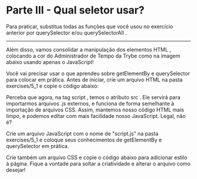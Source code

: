 # Parte III - Qual seletor usar?

Para praticar, substitua todas as funções que você usou no exercício anterior por querySelector e/ou querySelectorAll .
<hr>
Além disso, vamos consolidar a manipulação dos elementos HTML , colocando a cor do Administrador de Tempo da Trybe como na imagem abaixo usando apenas o JavaScript!

Você vai precisar usar o que aprendeu sobre getElementBy e querySelector para colocar em prática.
Antes de iniciar, crie um arquivo HTML na pasta exercises/5_1 e copie o código abaixo:

Perceba que agora, na tag script , temos o atributo src . Ele servirá para importarmos arquivos .js externos, e funciona de forma semelhante à importação de arquivos CSS. Assim, mantemos nosso código HTML mais limpo, e podemos editar com mais facilidade nosso JavaScript. Legal, não é?

Crie um arquivo JavaScript com o nome de "script.js" na pasta exercises/5_1 e coloque seus conhecimentos de getElementBy e querySelector em prática.

Crie também um arquivo CSS e copie o código abaixo para adicionar estilo à página. Fique a vontade para soltar a criatividade e alterar o arquivo como desejar!
